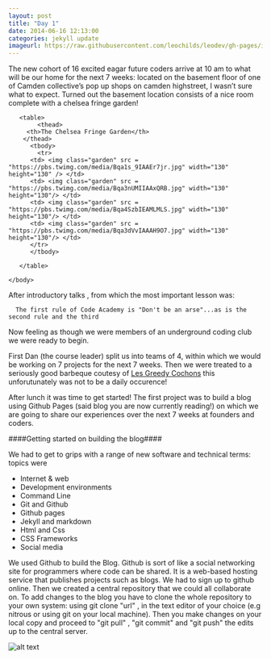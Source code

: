 ```yaml
---
layout: post
title: "Day 1"
date: 2014-06-16 12:13:00
categories: jekyll update
imageurl: https://raw.githubusercontent.com/leochilds/leodev/gh-pages/images/Everyone.jpg
---
```


The new cohort of 16 excited eagar future coders arrive at 10 am to what will be our home for the next 7 weeks: located on the basement floor of one of Camden collective’s pop up shops on camden highstreet, I wasn’t sure what to expect. Turned out the basement location consists of a nice room complete with a chelsea fringe garden!

<html>
	<head>
		<link type="text/css" rel="stylesheet" href="main.css" />
		<title>My Photo Page</title>
	</head>
<body>

	   <table>
	   	    <thead>
	     <th>The Chelsea Fringe Garden</th>
	    </thead>
	      <tbody>
         	<tr>
          <td> <img class="garden" src = "https://pbs.twimg.com/media/Bqa1s_9IAAEr7jr.jpg" width="130" height="130" /> </td>
          <td> <img class="garden" src = "https://pbs.twimg.com/media/Bqa3nUMIIAAxQRB.jpg" width="130" height="130"/> </td>
          <td> <img class="garden" src = "https://pbs.twimg.com/media/Bqa4SzbIEAMLMLS.jpg" width="130" height="130"/> </td>
          <td> <img class="garden" src = "https://pbs.twimg.com/media/Bqa3dVvIAAAH9O7.jpg" width="130" height="130"/> </td>
          </tr>
 	      </tbody>
	
	   </table>
     
	</body>
</html>

After introductory talks , from which the most important lesson was:

      The first rule of Code Academy is "Don't be an arse"...as is the second rule and the third


Now feeling as though we were members of an underground coding club we were ready to begin.

First Dan (the course leader) split us into teams of 4, within which we would be working on 7 projects for the next 7 weeks. Then we were treated to a seriously good barbeque coutesy of [Les Greedy Cochons](http://www.lesgreedycochons.co.uk/ "Les Greedy Cochons")  this unforutunately was not to be a daily occurence!

After lunch it was time to get started! The first project was to build a blog using Github Pages (said blog you are now currently reading!) on which we are going to share our experiences over the next 7 weeks at founders and coders.

####Getting started on building the blog####

We had to get to grips with a range of new software and technical terms: topics were

- Internet & web 
- Development environments 
- Command Line 
- Git and Github 
- Github pages
- Jekyll and markdown 
- Html and Css 
- CSS Frameworks 
- Social media


We used Github to build the Blog. Github is sort of like a social networking site for programmers where code can be shared. It is a web-based hosting service that publishes projects such as blogs. We had to sign up to github online. Then we created a central repository that we could all collaborate on. To add changes to the blog you have to clone the whole repository to your own system: using git clone "url" , in the text editor of your choice (e.g nitrous or using git on your local machine). Then you make changes on your local copy and proceed to "git pull" , "git commit" and "git push" the edits up to the central server. 

![alt text](https://raw.githubusercontent.com/leochilds/leodev/gh-pages/images/Everyone.jpg)
